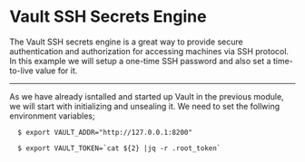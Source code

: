 # Vault SSH Secrets Engine

   The Vault SSH secrets engine is a great way to provide secure authentication and authorization for accessing machines via SSH protocol.
   In this example we will setup a one-time SSH password and also set a time-to-live value for it.
 
 ----
 
 As we have already isntalled and started up Vault in the previous module, we will start with initializing and unsealing it. We need to set the follwing environment variables;
```shell
  $ export VAULT_ADDR="http://127.0.0.1:8200"
```
```shell
  $ export VAULT_TOKEN=`cat ${2} |jq -r .root_token`
```


